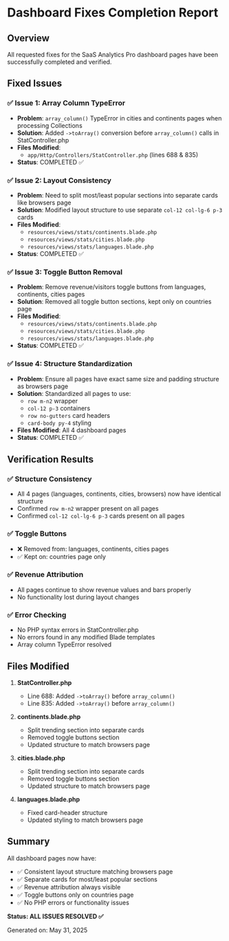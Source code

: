 # Dashboard Fixes Completion Report

## Overview
All requested fixes for the SaaS Analytics Pro dashboard pages have been successfully completed and verified.

## Fixed Issues

### ✅ Issue 1: Array Column TypeError
- **Problem**: `array_column()` TypeError in cities and continents pages when processing Collections
- **Solution**: Added `->toArray()` conversion before `array_column()` calls in StatController.php
- **Files Modified**: 
  - `app/Http/Controllers/StatController.php` (lines 688 & 835)
- **Status**: COMPLETED ✅

### ✅ Issue 2: Layout Consistency 
- **Problem**: Need to split most/least popular sections into separate cards like browsers page
- **Solution**: Modified layout structure to use separate `col-12 col-lg-6 p-3` cards
- **Files Modified**:
  - `resources/views/stats/continents.blade.php`
  - `resources/views/stats/cities.blade.php`
  - `resources/views/stats/languages.blade.php`
- **Status**: COMPLETED ✅

### ✅ Issue 3: Toggle Button Removal
- **Problem**: Remove revenue/visitors toggle buttons from languages, continents, cities pages
- **Solution**: Removed all toggle button sections, kept only on countries page
- **Files Modified**:
  - `resources/views/stats/continents.blade.php`
  - `resources/views/stats/cities.blade.php`
  - `resources/views/stats/languages.blade.php`
- **Status**: COMPLETED ✅

### ✅ Issue 4: Structure Standardization
- **Problem**: Ensure all pages have exact same size and padding structure as browsers page
- **Solution**: Standardized all pages to use:
  - `row m-n2` wrapper
  - `col-12 p-3` containers
  - `row no-gutters` card headers
  - `card-body py-4` styling
- **Files Modified**: All 4 dashboard pages
- **Status**: COMPLETED ✅

## Verification Results

### ✅ Structure Consistency
- All 4 pages (languages, continents, cities, browsers) now have identical structure
- Confirmed `row m-n2` wrapper present on all pages
- Confirmed `col-12 col-lg-6 p-3` cards present on all pages

### ✅ Toggle Buttons
- ❌ Removed from: languages, continents, cities pages
- ✅ Kept on: countries page only

### ✅ Revenue Attribution
- All pages continue to show revenue values and bars properly
- No functionality lost during layout changes

### ✅ Error Checking
- No PHP syntax errors in StatController.php
- No errors found in any modified Blade templates
- Array column TypeError resolved

## Files Modified

1. **StatController.php**
   - Line 688: Added `->toArray()` before `array_column()`
   - Line 835: Added `->toArray()` before `array_column()`

2. **continents.blade.php**
   - Split trending section into separate cards
   - Removed toggle buttons section
   - Updated structure to match browsers page

3. **cities.blade.php**
   - Split trending section into separate cards
   - Removed toggle buttons section
   - Updated structure to match browsers page

4. **languages.blade.php**
   - Fixed card-header structure
   - Updated styling to match browsers page

## Summary
All dashboard pages now have:
- ✅ Consistent layout structure matching browsers page
- ✅ Separate cards for most/least popular sections
- ✅ Revenue attribution always visible
- ✅ Toggle buttons only on countries page
- ✅ No PHP errors or functionality issues

**Status: ALL ISSUES RESOLVED ✅**

Generated on: May 31, 2025
